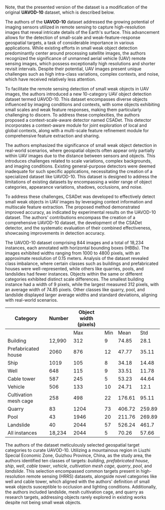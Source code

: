 Note, that the presented version of the dataset is a modification of the original **UAVOD-10** dataset, which is described below.

The authors of the **UAVOD-10** dataset addressed the growing potential of imaging sensors utilized in remote sensing to capture high-resolution images that reveal intricate details of the Earth's surface. This advancement allows for the detection of small-scale and weak-feature-response geospatial targets, a task of considerable importance in various applications. While existing efforts in small weak object detection predominantly center around processing satellite images, the authors recognized the significance of unmanned aerial vehicle (UAV) remote sensing images, which possess exceptionally high resolutions and shorter revisit intervals. Despite their potential, UAV images present unique challenges such as high intra-class variations, complex contexts, and noise, which have received relatively less attention.

To facilitate the remote sensing detection of small weak objects in UAV images, the authors introduced a new 10-category UAV object detection dataset termed UAVOD-10. This dataset encompasses diverse objects influenced by imaging conditions and contexts, with some objects exhibiting small scales and weak feature responses, making them particularly challenging to discern. To address these complexities, the authors proposed a context-scale-aware detector named CSADet. This detector incorporates a context-aware module for joint exploration of local and global contexts, along with a multi-scale feature refinement module for comprehensive feature extraction and sharing.

The authors emphasized the significance of small weak object detection in real-world scenarios, where geospatial objects often appear only partially within UAV images due to the distance between sensors and objects. This introduces challenges related to scale variations, complex backgrounds, and imaging conditions. Existing general-purpose detectors were deemed inadequate for such specific applications, necessitating the creation of a specialized dataset like UAVOD-10. This dataset is designed to address the limitations of existing datasets by encompassing a wider range of object categories, appearance variations, shadows, occlusions, and noise.

To address these challenges, CSADet was developed to effectively detect small weak objects in UAV images by leveraging context information and multiscale feature extraction. The proposed method demonstrated improved accuracy, as indicated by experimental results on the UAVOD-10 dataset. The authors' contributions encompass the creation of a comprehensive UAVOD-10 dataset, the development of the CSADet detector, and the systematic evaluation of their combined effectiveness, showcasing improvements in detection accuracy.

The UAVOD-10 dataset comprising 844 images and a total of 18,234 instances, each annotated with horizontal bounding boxes (HBBs). The images exhibited widths ranging from 1000 to 4800 pixels, with an approximate resolution of 0.15 meters. Analysis of the dataset revealed class imbalance, where certain classes such as buildings and prefabricated houses were well-represented, while others like quarries, pools, and landslides had fewer instances. Objects within the same or different categories exhibited distinct scale differences. The smallest building instance had a width of 9 pixels, while the largest measured 312 pixels, with an average width of 74.85 pixels. Other classes like quarry, pool, and landslide displayed larger average widths and standard deviations, aligning with real-world scenarios.

| Category              | Number | Object width (pixels) |     |        |        |
| --------------------- | ------ | --------------------- | --- | ------ | ------ |
|                       |        | Max                   | Min | Mean   | Std    |
| Building              | 12,990 | 312                   | 9   | 74.85  | 28.1   |
| Prefabricated house   | 2060   | 876                   | 12  | 47.77  | 35.11  |
| Ship                  | 1019   | 105                   | 8   | 34.18  | 14.48  |
| Well                  | 648    | 115                   | 9   | 33.51  | 11.78  |
| Cable tower           | 587    | 245                   | 5   | 53.23  | 44.64  |
| Vehicle               | 506    | 133                   | 10  | 24.71  | 12.1   |
| Cultivation mesh cage | 258    | 498                   | 22  | 176.61 | 95.11  |
| Quarry                | 83     | 1204                  | 73  | 406.72 | 259.89 |
| Pool                  | 43     | 1946                  | 20  | 211.76 | 269.89 |
| Landslide             | 40     | 2044                  | 57  | 526.24 | 461.7  |
| All instances         | 18,234 | 2044                  | 5   | 70.26  | 57.66  |

The authors of the dataset meticulously selected geospatial target categories to curate UAVOD-10. Utilizing a mountainous region in Liuzhi Special Economic Zone, Guizhou Province, China, as the study area, the authors identified ten classes of targets: *building*, *prefabricated house*, *ship*, *well*, *cable tower*, *vehicle*, *cultivation mesh cage*, *quarry*, *pool*, and *landslide*. This selection encompassed common targets present in high-resolution remote sensing (HRRS) datasets, alongside novel categories like well and cable tower, which aligned with the authors' definition of small weak objects susceptible to occlusion and lighting conditions. Additionally, the authors included landslide, mesh cultivation cage, and quarry as research targets, addressing objects rarely explored in existing works despite not being small weak objects.
